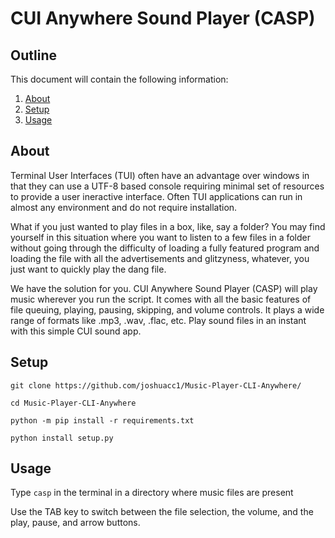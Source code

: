 # CUI Anywhere Sound Player (CASP)
## Outline

This document will contain the following information:
1. [About](#About)
2. [Setup](#Setup)
3. [Usage](#Usage)


## About

Terminal User Interfaces (TUI) often have an advantage over windows in that they can use a UTF-8 based console requiring minimal set of resources to provide a user ineractive interface. Often TUI applications can run in almost any environment and do not require installation.

What if you just wanted to play files in a box, like, say a folder? You may find yourself in this situation where you want to listen to a few files in a folder without going through the difficulty of loading a fully featured program and loading the file with all the advertisements and glitzyness, whatever, you just want to quickly play the dang file.

We have the solution for you. CUI Anywhere Sound Player (CASP) will play music wherever you run the script. It comes with all the basic features of file queuing, playing, pausing, skipping, and volume controls. It plays a wide range of formats like .mp3, .wav, .flac, etc. Play sound files in an instant with this simple CUI sound app.

## Setup

```
git clone https://github.com/joshuacc1/Music-Player-CLI-Anywhere/

cd Music-Player-CLI-Anywhere

python -m pip install -r requirements.txt

python install setup.py

```


## Usage
Type `casp` in the terminal in a directory where music files are present

Use the TAB key to switch between the file selection, the volume, and the play, pause, and arrow buttons.

